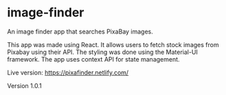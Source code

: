 # image-finder
An image finder app that searches PixaBay images.

This app was made using React. It allows users to fetch stock images from Pixabay using their API. The styling was done using the Material-UI framework. The app uses context API for state management.

Live version: https://pixafinder.netlify.com/

Version 1.0.1
